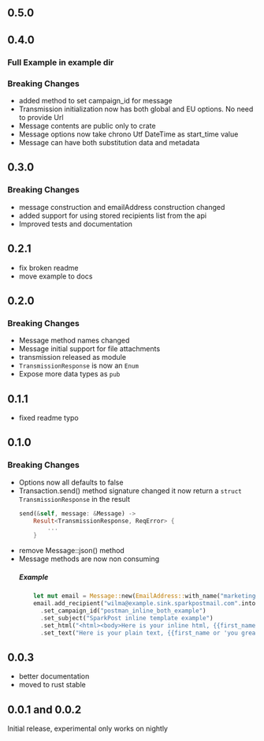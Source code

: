 ## 0.5.0

## 0.4.0

### Full Example in example dir

### Breaking Changes

- added method to set campaign_id for message
- Transmission initialization now has both global and EU options. No need to provide Url
- Message contents are public only to crate
- Message options now take chrono Utf DateTime as start_time value
- Message can have both substitution data and metadata

## 0.3.0

### Breaking Changes

- message construction and emailAddress construction changed
- added support for using stored recipients list from the api
- Improved tests and documentation

## 0.2.1

- fix broken readme
- move example to docs

## 0.2.0

### Breaking Changes

- Message method names changed
- Message initial support for file attachments
- transmission released as module
- `TransmissionResponse` is now an `Enum`
- Expose more data types as `pub`

## 0.1.1

- fixed readme typo

## 0.1.0

### Breaking Changes

- Options now all defaults to false
- Transaction.send() method signature changed it now return
  a `struct TransmissionResponse` in the result
  ```rust
  send(&self, message: &Message) ->
      Result<TransmissionResponse, ReqError> {
          ...
      }
  ```
- remove Message::json() method
- Message methods are now non consuming
  ##### Example
  ```rust
      let mut email = Message::new(EmailAddress::with_name("marketing@example.sink.sparkpostmail.com", "Example Company"));
      email.add_recipient("wilma@example.sink.sparkpostmail.com".into())
        .set_campaign_id("postman_inline_both_example")
        .set_subject("SparkPost inline template example")
        .set_html("<html><body>Here is your inline html, {{first_name or 'you great person'}}!<br></body></html>")
        .set_text("Here is your plain text, {{first_name or 'you great person'}}!");
  ```

## 0.0.3

- better documentation
- moved to rust stable

## 0.0.1 and 0.0.2

Initial release, experimental only works on nightly
